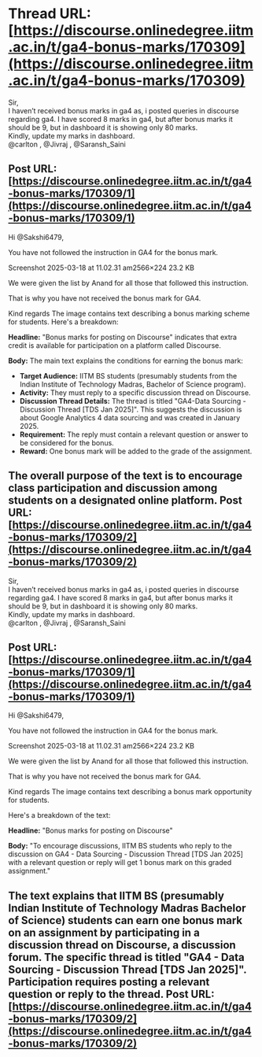 # Thread URL: [https://discourse.onlinedegree.iitm.ac.in/t/ga4-bonus-marks/170309](https://discourse.onlinedegree.iitm.ac.in/t/ga4-bonus-marks/170309)

Sir,  
I haven’t received bonus marks in ga4 as, i posted queries in discourse regarding ga4. I have scored 8 marks in ga4, but after bonus marks it should be 9, but in dashboard it is showing only 80 marks.  
Kindly, update my marks in dashboard.  
@carlton , @Jivraj , @Saransh\_Saini

Post URL: [https://discourse.onlinedegree.iitm.ac.in/t/ga4-bonus-marks/170309/1](https://discourse.onlinedegree.iitm.ac.in/t/ga4-bonus-marks/170309/1)
---
Hi @Sakshi6479,

You have not followed the instruction in GA4 for the bonus mark.

Screenshot 2025-03-18 at 11.02.31 am2566×224 23.2 KB

We were given the list by Anand for all those that followed this instruction.

That is why you have not received the bonus mark for GA4.

Kind regards
The image contains text describing a bonus marking scheme for students.  Here's a breakdown:

**Headline:** "Bonus marks for posting on Discourse" indicates that extra credit is available for participation on a platform called Discourse.

**Body:**  The main text explains the conditions for earning the bonus mark:

* **Target Audience:**  IITM BS students (presumably students from the Indian Institute of Technology Madras, Bachelor of Science program).
* **Activity:** They must reply to a specific discussion thread on Discourse.
* **Discussion Thread Details:** The thread is titled "GA4-Data Sourcing - Discussion Thread [TDS Jan 2025]".  This suggests the discussion is about Google Analytics 4 data sourcing and was created in January 2025.
* **Requirement:** The reply must contain a relevant question or answer to be considered for the bonus.
* **Reward:**  One bonus mark will be added to the grade of the assignment.

The overall purpose of the text is to encourage class participation and discussion among students on a designated online platform.
Post URL: [https://discourse.onlinedegree.iitm.ac.in/t/ga4-bonus-marks/170309/2](https://discourse.onlinedegree.iitm.ac.in/t/ga4-bonus-marks/170309/2)
---
Sir,  
I haven’t received bonus marks in ga4 as, i posted queries in discourse regarding ga4. I have scored 8 marks in ga4, but after bonus marks it should be 9, but in dashboard it is showing only 80 marks.  
Kindly, update my marks in dashboard.  
@carlton , @Jivraj , @Saransh\_Saini

Post URL: [https://discourse.onlinedegree.iitm.ac.in/t/ga4-bonus-marks/170309/1](https://discourse.onlinedegree.iitm.ac.in/t/ga4-bonus-marks/170309/1)
---
Hi @Sakshi6479,

You have not followed the instruction in GA4 for the bonus mark.

Screenshot 2025-03-18 at 11.02.31 am2566×224 23.2 KB

We were given the list by Anand for all those that followed this instruction.

That is why you have not received the bonus mark for GA4.

Kind regards
The image contains text describing a bonus mark opportunity for students. 


Here's a breakdown of the text:

**Headline:** "Bonus marks for posting on Discourse"

**Body:** "To encourage discussions, IITM BS students who reply to the discussion on GA4 - Data Sourcing - Discussion Thread [TDS Jan 2025] with a relevant question or reply will get 1 bonus mark on this graded assignment."


The text explains that IITM BS (presumably Indian Institute of Technology Madras Bachelor of Science) students can earn one bonus mark on an assignment by participating in a discussion thread on Discourse, a discussion forum.  The specific thread is titled "GA4 - Data Sourcing - Discussion Thread [TDS Jan 2025]". Participation requires posting a relevant question or reply to the thread.
Post URL: [https://discourse.onlinedegree.iitm.ac.in/t/ga4-bonus-marks/170309/2](https://discourse.onlinedegree.iitm.ac.in/t/ga4-bonus-marks/170309/2)
---
